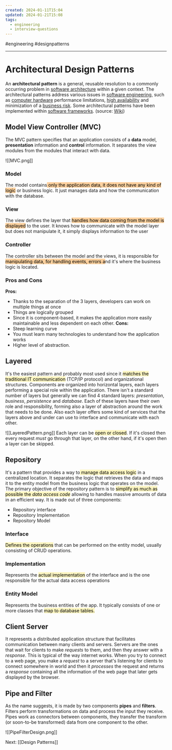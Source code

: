 ```yaml
---
created: 2024-01-11T15:04
updated: 2024-01-21T15:08
tags:
  - engineering
  - interview-questions
---
```

#engineering #designpatterns

---
# Architectural Design Patterns
An **architectural pattern** is a general, reusable resolution to a commonly occurring problem in [software architecture](https://en.wikipedia.org/wiki/Software_architecture "Software architecture") within a given context. The architectural patterns address various issues in [software engineering](https://en.wikipedia.org/wiki/Software_engineering "Software engineering"), such as [computer hardware](https://en.wikipedia.org/wiki/Computer_hardware "Computer hardware") performance limitations, [high availability](https://en.wikipedia.org/wiki/High_availability "High availability") and minimization of a [business risk](https://en.wikipedia.org/wiki/Business_risk "Business risk"). Some architectural patterns have been implemented within [software frameworks](https://en.wikipedia.org/wiki/Software_framework "Software framework"). (source: [Wiki](https://en.wikipedia.org/wiki/Architectural_pattern))

## Model View Controller (MVC)
The MVC pattern specifies that an application consists of a **data** model, **presentation** information and **control** information. It separates the view modules from the modules that interact with data.

![[MVC.png]]
### Model
The model contains<mark style="background: #FFB86CA6;"> only the application data, it does not have any kind of logic</mark> or business logic. It just manages data and how the communication with the database.
### View
The view defines the layer that <mark style="background: #FFB86CA6;">handles how data coming from the model is displayed</mark> to the user. It knows how to communicate with the model layer but does not manipulate it, it simply displays information to the user
### Controller
The controller sits between the model and the views, it is responsible for <mark style="background: #FFB86CA6;">manipulating data, for handling events, errors a</mark>nd it's where the business logic is located.

### Pros and Cons
**Pros:**
- Thanks to the separation of the 3 layers, developers can work on multiple things at once
- Things are logically grouped
- Since it is component-based, it makes the application more easily maintainable and less dependent on each other.
**Cons:**
- Steep learning curve
- You must learn many technologies to understand how the application works
- Higher level of abstraction.

## Layered
It's the easiest pattern and probably most used since it <mark style="background: #FFF3A3A6;">matches the traditional IT communication</mark> (TCP/IP protocol) and organizational structures.
Components are organized into horizontal layers, each layers performing a special role within the application. There isn't a standard number of layers but generally we can find 4 standard layers: *presentation*,  *business*, *persistence* and *database*. 
Each of these layers have their own role and responsibility, forming also a layer of abstraction around the work that needs to be done. Also each layer offers some kind of services that the layers above and under can use to interface and communicate with each other.

![[LayeredPattern.png]]
Each layer can be <mark style="background: #FFF3A3A6;">open or closed</mark>. If it's closed then every request *must* go through that layer, on the other hand, if it's open then a layer can be skipped. 

## Repository
It's a pattern that provides a way to<mark style="background: #FFF3A3A6;"> manage data access logic</mark> in a centralized location. It separates the logic that retrieves the data and maps it to the entity model from the business logic that operates on the model. The primary objective of the repository pattern is to <mark style="background: #FFF3A3A6;">simplify as much as possible the *data access code*</mark> allowing to handles massive amounts of data in an efficient way.
It is made out of three components:
- Repository interface
- Repository Implementation
- Repository Model

### Interface
<mark style="background: #FFF3A3A6;">Defines the operations</mark> that can be performed on the entity model, usually consisting of CRUD operations.
### Implementation
Represents the <mark style="background: #FFF3A3A6;">actual implementation</mark> of the interface and is the one responsible for the actual data access operations
### Entity Model
Represents the business entities of the app. It typically consists of one or more classes that <mark style="background: #FFF3A3A6;">map to database tables.</mark>

## Client Server
It represents a distributed application structure that facilitates communication between many clients and servers. Servers are the ones that wait for clients to make *requests* to them, and then they answer with a *response*. This is typical of the way internet works. 
When you try to connect to a web page, you make a *request* to a server that's listening for clients to connect somewhere in world and then it *processes* the request and returns a *response* containing all the information of the web page that later gets displayed by the browser.

## Pipe and Filter
As the name suggests, it is made by two components **pipes** and **filters**. Filters perform transformations on data and process the input they receive. Pipes work as connectors between components, they transfer the transform (or soon-to-be transformed) data from one component to the other.

![[PipeFilterDesign.png]]

Next: [[Design Patterns]]